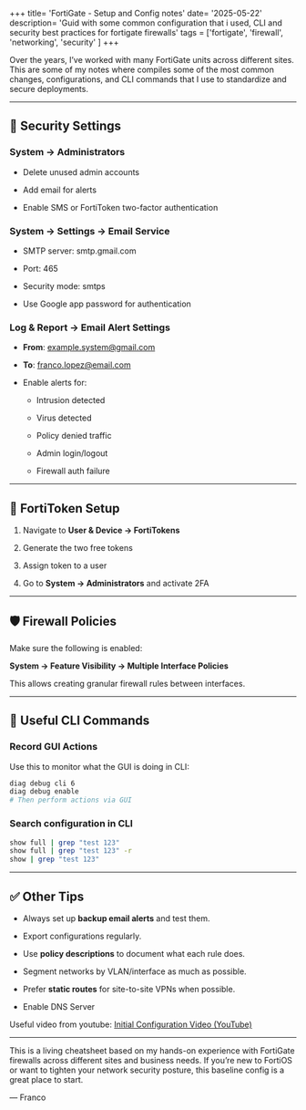 +++
title= 'FortiGate - Setup and Config notes'
date= '2025-05-22'
description= 'Guid with some common configuration that i used, CLI and security best practices for fortigate firewalls'
tags = ['fortigate', 'firewall', 'networking', 'security' ]
+++
  

Over the years, I’ve worked with many FortiGate units across different sites. This are some of my notes where compiles some of the most common changes, configurations, and CLI commands that I use to standardize and secure deployments.
<!--more-->
  
---

## 🔐 Security Settings

### **System → Administrators**

- Delete unused admin accounts
    
- Add email for alerts
    
- Enable SMS or FortiToken two-factor authentication
    

### **System → Settings → Email Service**

- SMTP server: smtp.gmail.com
    
- Port: 465
    
- Security mode: smtps
    
- Use Google app password for authentication
    


### **Log & Report → Email Alert Settings**

- **From**: example.system@gmail.com
    
- **To**: franco.lopez@email.com
    
- Enable alerts for:
    
    - Intrusion detected
        
    - Virus detected
        
    - Policy denied traffic
        
    - Admin login/logout
        
    - Firewall auth failure
        
    

---

## **🔑 FortiToken Setup**

1. Navigate to **User & Device → FortiTokens**
    
2. Generate the two free tokens
    
3. Assign token to a user
    
4. Go to **System → Administrators** and activate 2FA
    


---

## **🛡️ Firewall Policies**

Make sure the following is enabled:

**System → Feature Visibility → Multiple Interface Policies**

This allows creating granular firewall rules between interfaces.

---

## **🧰 Useful CLI Commands**

  

### **Record GUI Actions**

  
Use this to monitor what the GUI is doing in CLI:

```bash
diag debug cli 6
diag debug enable
# Then perform actions via GUI
```

### **Search configuration in CLI**

```bash
show full | grep "test 123"
show full | grep "test 123" -r
show | grep "test 123"
```

---

## **✅ Other Tips**

- Always set up **backup email alerts** and test them.
    
- Export configurations regularly.
    
- Use **policy descriptions** to document what each rule does.
    
- Segment networks by VLAN/interface as much as possible.
    
- Prefer **static routes** for site-to-site VPNs when possible.
    
* Enable DNS Server



Useful video from youtube:
[Initial Configuration Video (YouTube)](https://www.youtube.com/watch?v=nlGJSI1vj2c)

---

This is a living cheatsheet based on my hands-on experience with FortiGate firewalls across different sites and business needs. If you’re new to FortiOS or want to tighten your network security posture, this baseline config is a great place to start.

  

— Franco